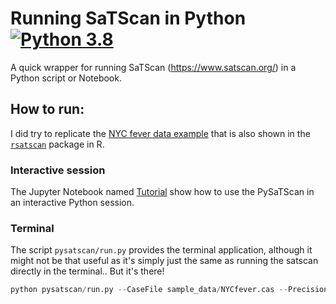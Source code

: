 # Running SaTScan in Python [![Python 3.8](https://img.shields.io/badge/python-3.8-blue.svg)](https://www.python.org/downloads/release/python-380/)
A quick wrapper for running SaTScan (https://www.satscan.org/) in a Python script or Notebook.

## How to run:
I did try to replicate the [NYC fever data example](https://www.satscan.org/rsatscan/rsatscan.html) that is also shown in the [`rsatscan`](https://cran.r-project.org/web/packages/rsatscan/index.html) package in R.

### Interactive session
The Jupyter Notebook named [Tutorial](Tutorial.ipynb) show how to use the PySaTScan in an interactive Python session.

### Terminal
The script `pysatscan/run.py` provides the terminal application, although it might not be that useful as it's simply just the same as running the satscan directly in the terminal.. But it's there!

```python
python pysatscan/run.py --CaseFile sample_data/NYCfever.cas --PrecisionCaseTimes 3 --StartDate 2001/11/1 --EndDate 2001/11/24 --CoordinatesFile sample_data/NYCfever.geo --TimeAggregationUnits 3 --AnalysisType 4 --ModelType 2 --UseDistanceFromCenterOption y --MaxSpatialSizeInDistanceFromCenter 3 --NonCompactnessPenalty 0 --MaxTemporalSizeInterpretation 1 --MaxTemporalSize 7 --ProspectiveStartDate 2001/11/24 --ReportGiniClusters n --LogRunToHistoryFile n  --CoordinatesType 1 --TimeAggregationLength 1 --ResultsFile NYCfever.res
```
